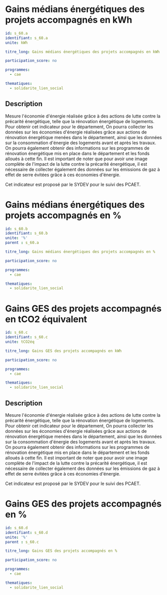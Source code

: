 # Gains médians énergétiques des projets accompagnés en kWh

```yaml
id: s_60.a
identifiant: s_60.a
unite: kWh

titre_long: Gains médians énergétiques des projets accompagnés en kWh

participation_score: no

programmes:
  - cae

thematiques:
  - solidarite_lien_social
```
## Description
Mesure l'économie d'énergie réalisée grâce à des actions de lutte contre la précarité énergétique, telle que la rénovation énergétique de logements. Pour obtenir cet indicateur pour le département, On pourra collecter les données sur les économies d'énergie réalisées grâce aux actions de rénovation énergétique menées dans le département, ainsi que les données sur la consommation d'énergie des logements avant et après les travaux. On pourra également obtenir des informations sur les programmes de rénovation énergétique mis en place dans le département et les fonds alloués à cette fin. Il est important de noter que pour avoir une image complète de l'impact de la lutte contre la précarité énergétique, il est nécessaire de collecter également des données sur les émissions de gaz à effet de serre évitées grâce à ces économies d'énergie.

Cet indicateur est proposé par le SYDEV pour le suivi des PCAET.

# Gains médians énergétiques des projets accompagnés en %

```yaml
id: s_60.b
identifiant: s_60.b
unite: '%'
parent : s_60.a

titre_long: Gains médians énergétiques des projets accompagnés en %

participation_score: no

programmes:
  - cae

thematiques:
  - solidarite_lien_social
```

# Gains GES des projets accompagnés en tCO2 équivalent

```yaml
id: s_60.c
identifiant: s_60.c
unite: tCO2éq

titre_long: Gains GES des projets accompagnés en kWh

participation_score: no

programmes:
  - cae

thematiques:
  - solidarite_lien_social
```
## Description
Mesure l'économie d'énergie réalisée grâce à des actions de lutte contre la précarité énergétique, telle que la rénovation énergétique de logements. Pour obtenir cet indicateur pour le département, On pourra collecter les données sur les économies d'énergie réalisées grâce aux actions de rénovation énergétique menées dans le département, ainsi que les données sur la consommation d'énergie des logements avant et après les travaux. On pourra également obtenir des informations sur les programmes de rénovation énergétique mis en place dans le département et les fonds alloués à cette fin. Il est important de noter que pour avoir une image complète de l'impact de la lutte contre la précarité énergétique, il est nécessaire de collecter également des données sur les émissions de gaz à effet de serre évitées grâce à ces économies d'énergie.

Cet indicateur est proposé par le SYDEV pour le suivi des PCAET.

# Gains GES des projets accompagnés en %

```yaml
id: s_60.d
identifiant: s_60.d
unite: '%'
parent : s_60.c

titre_long: Gains GES des projets accompagnés en %

participation_score: no

programmes:
  - cae

thematiques:
  - solidarite_lien_social
```
